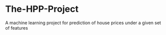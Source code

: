 # The-HPP-Project
A machine learning project for prediction of house prices under a given set of features
